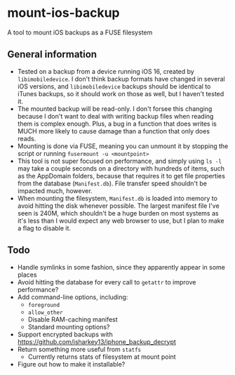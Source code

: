 # mount-ios-backup
A tool to mount iOS backups as a FUSE filesystem

## General information
- Tested on a backup from a device running iOS 16, created by `libimobiledevice`. I don't think backup formats have changed in several iOS versions, and `libimobiledevice` backups should be identical to iTunes backups, so it should work on those as well, but I haven't tested it.
- The mounted backup will be read-only. I don't forsee this changing because I don't want to deal with writing backup files when reading them is complex enough. Plus, a bug in a function that does writes is MUCH more likely to cause damage than a function that only does reads.
- Mounting is done via FUSE, meaning you can unmount it by stopping the script or running `fusermount -u <mountpoint>`
- This tool is not super focused on performance, and simply using `ls -l` may take a couple seconds on a directory with hundreds of items, such as the AppDomain folders, because that requires it to get file properties from the database (`Manifest.db`). File transfer speed shouldn't be impacted much, however.
- When mounting the filesystem, `Manifest.db` is loaded into memory to avoid hitting the disk whenever possible. The largest manifest file I've seen is 240M, which shouldn't be a huge burden on most systems as it's less than I would expect any web browser to use, but I plan to make a flag to disable it.

## Todo
- Handle symlinks in some fashion, since they apparently appear in some places
- Avoid hitting the database for every call to `getattr` to improve performance?
- Add command-line options, including:
  - `foreground`
  - `allow_other`
  - Disable RAM-caching manifest
  - Standard mounting options?
- Support encrypted backups with https://github.com/jsharkey13/iphone_backup_decrypt
- Return something more useful from `statfs`
  - Currently returns stats of filesystem at mount point
- Figure out how to make it installable?
